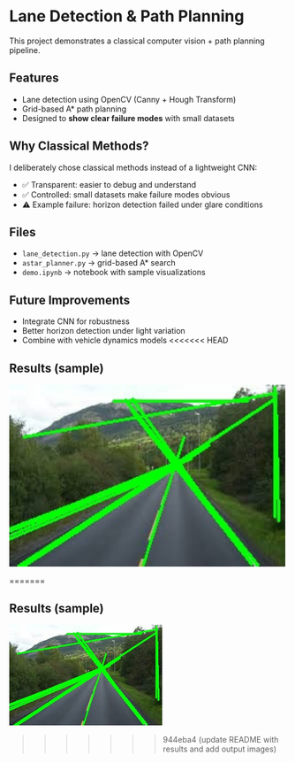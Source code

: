 # Lane Detection & Path Planning

This project demonstrates a classical computer vision + path planning pipeline.

## Features
- Lane detection using OpenCV (Canny + Hough Transform)
- Grid-based A* path planning
- Designed to **show clear failure modes** with small datasets

## Why Classical Methods?
I deliberately chose classical methods instead of a lightweight CNN:
- ✅ Transparent: easier to debug and understand
- ✅ Controlled: small datasets make failure modes obvious
- ⚠️ Example failure: horizon detection failed under glare conditions

## Files
- `lane_detection.py` → lane detection with OpenCV
- `astar_planner.py` → grid-based A* search
- `demo.ipynb` → notebook with sample visualizations

## Future Improvements
- Integrate CNN for robustness
- Better horizon detection under light variation
- Combine with vehicle dynamics models
<<<<<<< HEAD

## Results (sample)
<img src="outputs/lanes.jpg" width="500">


=======
## Results (sample)
![lanes](outputs/lanes.jpg)
>>>>>>> 944eba4 (update README with results and add output images)
